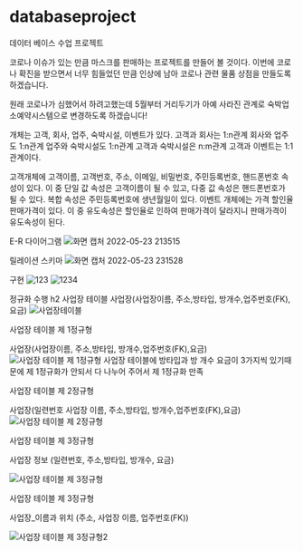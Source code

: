 # databaseproject


데이터 베이스 수업 프로젝트

코로나 이슈가 있는 만큼 마스크를 판매하는 프로젝트를 만들어 볼 것이다.
이번에 코로나 확진을 받으면서 너무 힘들었던 만큼 인상에 남아 코로나 관련 물품 상점을 만들도록 하겠습니다.

원래 코로나가 심했어서 하려고했는데 5월부터 거리두기가 아예 사라진 관계로 숙박업소예약시스템으로 변경하도록 하겠습니다!


개체는 고객, 회사, 업주, 숙박시설, 이벤트가 있다.
고객과 회사는 1:n관계
회사와 업주도 1:n관계
업주와 숙박시설도 1:n관계
고객과 숙박시설은 n:m관계
고객과 이벤트는 1:1관계이다.

고객개체에 고객이름, 고객번호, 주소, 이메일, 비밀번호, 주민등록번호, 핸드폰번호 속성이 있다.
이 중 단일 값 속성은 고객이름이 될 수 있고, 다중 값 속성은 핸드폰번호가 될 수 있다.
복합 속성은 주민등록번호에 생년월일이 있다.
이벤트 개체에는 가격 할인율 판매가격이 있다. 이 중 유도속성은 할인율로 인하여 판매가격이 달라지니 판매가격이 유도속성이 된다.





E-R 다이어그램
![화면 캡처 2022-05-23 213515](https://user-images.githubusercontent.com/81346175/169839178-4f17c826-9d13-492f-8e2b-a0c3e8bbada2.png)

릴레이션 스키마
![화면 캡처 2022-05-23 231528](https://user-images.githubusercontent.com/81346175/169839625-75295d65-781c-4b65-90d7-b9d8a3af6b3d.png)

구현
![123](https://user-images.githubusercontent.com/81346175/169840910-18f86964-9ea1-4e5b-9e54-e63d77230b56.png)
![1234](https://user-images.githubusercontent.com/81346175/169840915-6b8522e3-114c-4481-a553-5737bfda940f.png)

정규화 수행 h2
사업장 테이블
사업장(사업장이름, 주소,방타입, 방개수,업주번호(FK),요금)
![사업장테이블](https://user-images.githubusercontent.com/81346175/170985509-1c12cdf7-a2d3-4b0e-9439-41c83e8709f7.png)

사업장 테이블 제 1정규형

사업장(사업장이름, 주소,방타입, 방개수,업주번호(FK),요금)
![사업장 테이블 제 1정규형](https://user-images.githubusercontent.com/81346175/170984482-423ee364-f8c5-4d75-aefd-68edbcf77b1b.png)
사업장 테이블에 방타입과 방 개수 요금이 3가지씩 있기때문에 제 1정규화가 안되서 다 나누어 주어서 제 1정규화 만족

사업장 테이블 제 2정규형

사업장(일련번호 사업장 이름, 주소,방타입, 방개수,업주번호(FK),요금)
![사업장 테이블 제 2정규형](https://user-images.githubusercontent.com/81346175/170983141-ea7937fc-dec6-4d7c-a9a8-e9fa036a2637.png)

사업장 테이블 제 3정규형

사업장 정보 (일련번호, 주소,방타입, 방개수, 요금)

![사업장 테이블 제 3정규형](https://user-images.githubusercontent.com/81346175/170984618-0c2799fd-0f9d-4ec7-948d-1e1a5bf5c795.png)

사업장 테이블 제 3정규형

사업장_이름과 위치 (주소, 사업장 이름, 업주번호(FK))

![사업장 테이블 제 3정규형2](https://user-images.githubusercontent.com/81346175/170984171-42eb3e8c-1675-4100-bcf0-045c0e6da374.png)




















